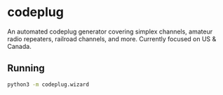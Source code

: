 # codeplug

An automated codeplug generator covering simplex channels, amateur radio repeaters, railroad channels, and more. Currently focused on US & Canada.

## Running

```bash
python3 -m codeplug.wizard
```
